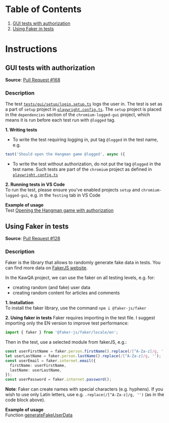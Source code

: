 # Table of Contents

1. [GUI tests with authorization](#gui-tests-with-authorization)
2. [Using Faker in tests](#using-faker-in-tests)

# Instructions

## GUI tests with authorization <a id="gui-tests-with-authorization"></a>

**Source**: [Pull Request #168](https://github.com/kat-kan/kawqa-gad-playwright/pull/168)

### Description

The test [`tests/gui/setup/login.setup.ts`](/tests/gui/setup/login.setup.ts) logs the user in. The test is set as a part of `setup` project in [`playwright.config.ts`](/playwright.config.ts). The `setup` project is placed in the `dependencies` section of the `chromium-logged-gui` project, which means it is run before each test run with `@logged` tag.

**1. Writing tests**

- To write the test requiring logging in, put tag `@logged` in the test name, e.g.

```typescript
test('Should open the Hangman game @logged', async ({
```

- To write the test without authorization, do not put the tag `@logged` in the test name. Such tests are part of the `chromium` project as defined in [`playwright.config.ts`](/playwright.config.ts)

**2. Running tests in VS Code**  
To run the test, please ensure you've enabled projects `setup` and `chromium-logged-gui`, e.g. in the `Testing` tab in VS Code

**Example of usage**  
Test [Opening the Hangman game with authorization](/tests/gui/games/hangman.spec.ts)

## Using Faker in tests <a id="using-faker-in-tests"></a>

**Source**: [Pull Request #128](https://github.com/kat-kan/kawqa-gad-playwright/pull/128)

### Description

Faker is the library that allows to randomly generate fake data in tests. You can find more data on [FakerJS website](https://fakerjs.dev/).

In the KawQA project, we can use the faker on all testing levels, e.g. for:

- creating random (and fake) user data
- creating random content for articles and comments

**1. Installation**  
To install the faker library, use the command `npm i @faker-js/faker`

**2. Using faker in tests**
Faker requires importing in the test file. I suggest importing only the EN version to improve test performance:

```typescript
import { faker } from '@faker-js/faker/locale/en';
```

Then in the test, use a selected module from fakerJS, e.g.:

```typescript
const userFirstName = faker.person.firstName().replace(/[^A-Za-z]/g, '');
let userLastName = faker.person.lastName().replace(/[^A-Za-z]/g, '');
const userEmail = faker.internet.email({
  firstName: userFirstName,
  lastName: userLastName,
});
const userPassword = faker.internet.password();
```

**Note**: Faker can create names with special characters (e.g. hyphens). If you wish to use only Latin letters, use e.g. `.replace(/[^A-Za-z]/g, '')` (as in the code block above).

**Example of usage**  
Function [generateFakeUserData](/test-data/shared/user.generator.ts)
